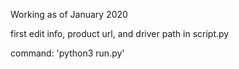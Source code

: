 
Working as of January 2020 

first edit info, product url, and driver path in script.py  

command: 'python3 run.py'
